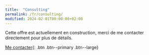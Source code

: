 ```yaml
---
title:  "Consulting"
permalink: /fr/consulting/
modified: 2024-02-01T00:00:00+02:00
---
```


Cette offre est actuellement en construction, merci de me contacter directement pour plus de détails.

[Me contacter](mailto:arnaud.decolasse@gmail.com){: .btn .btn--primary .btn--large}